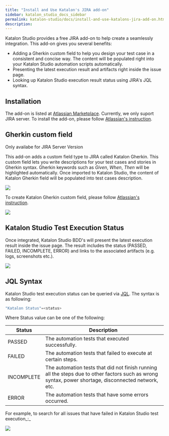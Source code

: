```yaml
---
title: "Install and Use Katalon's JIRA add-on" 
sidebar: katalon_studio_docs_sidebar
permalink: katalon-studio/docs/install-and-use-katalons-jira-add-on.html 
description: 
---
```

Katalon Studio provides a free JIRA add-on to help create a seamlessly integration. This add-on gives you several benefits:

*   Adding a Gherkin custom field to help you design your test case in a consistent and concise way. The content will be populated right into your Katalon Studio automation scripts automatically.
*   Presenting the latest execution result and artifacts right inside the issue page.
*   Looking up Katalon Studio execution result status using JIRA's JQL syntax.

Installation
------------

The add-on is listed at [Atlassian Marketplace](https://marketplace.atlassian.com/plugins/com.katalon.katalon-jira-plugin). Currently, we only suport JIRA server. To install the add-on, please follow [Atlassian's instruction](https://marketplace.atlassian.com/plugins/com.katalon.katalon-jira-plugin/server/installation).

Gherkin custom field
--------------------

Only availabe for JIRA Server Version

This add-on adds a custom field type to JIRA called Katalon Gherkin. This custom field lets you write descriptions for your test cases and stories in Gherkin syntax. Gherkin keywords such as _Given_, _When_, _Then_ will be highlighted automatically. Once imported to Katalon Studio, the content of Katalon Gherkin field will be populated into test cases description.  

![](../../images/katalon-studio/docs/install-and-use-katalons-jira-add-on/katalon-jira-plugin-1-field-marked.png)  

  

To create Katalon Gherkin custom field, please follow [Atlassian's instruction](https://confluence.atlassian.com/adminjiraserver071/project-screens-schemes-and-fields-802592517.html).

![](../../images/katalon-studio/docs/install-and-use-katalons-jira-add-on/field-config-marked.png)  

Katalon Studio Test Execution Status
------------------------------------

Once integrated, Katalon Studio BDD's will present the latest execution result inside the issue page. The result includes the status (PASSED, FAILED, INCOMPLETE, ERROR) and links to the associated artifacts (e.g. logs, screenshots etc.).

![](../../images/katalon-studio/docs/install-and-use-katalons-jira-add-on/katalon-jira-plugin-1-status-marked.png)  

JQL Syntax
----------

Katalon Studio test execution status can be queried via [JQL](https://confluence.atlassian.com/jirasoftwarecloud/advanced-searching-764478330.html). The syntax is as following:

```groovy
"Katalon Status"=<status>
```

Where Status value can be one of the following:

<table><thead><tr><th>Status</th><th>Description</th></tr></thead><tbody><tr><td>PASSED</td><td>The automation tests that executed successfully.</td></tr><tr><td>FAILED</td><td>The automation tests that failed to execute at certain steps.</td></tr><tr><td><p>INCOMPLETE</p></td><td>The automation tests that did not finish running all the steps due to other factors such as wrong syntax, power shortage, disconnected network, etc.</td></tr><tr><td>ERROR</td><td>The automation tests that have some errors occurred.</td></tr></tbody></table>

For example, to search for all issues that have failed in Katalon Studio test execution_:_

![](../../images/katalon-studio/docs/install-and-use-katalons-jira-add-on/katalon-jira-plugin-2.png)